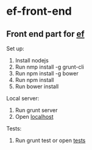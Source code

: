 ef-front-end
==

Front end part for [ef]
---------------------------

Set up:

1. Install nodejs
2. Run nmp install -g grunt-cli
3. Run npm install -g bower
4. Run npm install
5. Run bower install

Local server:

1. Run grunt server
2. Open [localhost]

Tests:

1. Run grunt test or open [tests]

[ef]:https://github.com/wips/ef/
[localhost]:http://localhost:9000/
[tests]:http://localhost:9000/test/